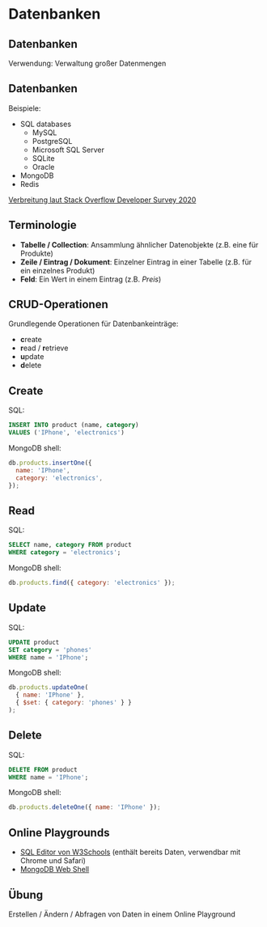 # Datenbanken

## Datenbanken

Verwendung: Verwaltung großer Datenmengen

## Datenbanken

Beispiele:

- SQL databases
  - MySQL
  - PostgreSQL
  - Microsoft SQL Server
  - SQLite
  - Oracle
- MongoDB
- Redis

[Verbreitung laut Stack Overflow Developer Survey 2020](https://insights.stackoverflow.com/survey/2020#technology-databases)

## Terminologie

- **Tabelle / Collection**: Ansammlung ähnlicher Datenobjekte (z.B. eine für Produkte)
- **Zeile / Eintrag / Dokument**: Einzelner Eintrag in einer Tabelle (z.B. für ein einzelnes Produkt)
- **Feld**: Ein Wert in einem Eintrag (z.B. _Preis_)

## CRUD-Operationen

Grundlegende Operationen für Datenbankeinträge:

- **c**reate
- **r**ead / **r**etrieve
- **u**pdate
- **d**elete

## Create

SQL:

```sql
INSERT INTO product (name, category)
VALUES ('IPhone', 'electronics')
```

MongoDB shell:

```js
db.products.insertOne({
  name: 'IPhone',
  category: 'electronics',
});
```

## Read

SQL:

```sql
SELECT name, category FROM product
WHERE category = 'electronics';
```

MongoDB shell:

```js
db.products.find({ category: 'electronics' });
```

## Update

SQL:

```sql
UPDATE product
SET category = 'phones'
WHERE name = 'IPhone';
```

MongoDB shell:

```js
db.products.updateOne(
  { name: 'IPhone' },
  { $set: { category: 'phones' } }
);
```

## Delete

SQL:

```sql
DELETE FROM product
WHERE name = 'IPhone';
```

MongoDB shell:

```js
db.products.deleteOne({ name: 'IPhone' });
```

## Online Playgrounds

- [SQL Editor von W3Schools](https://www.w3schools.com/sql/trysql.asp?filename=trysql_select_all) (enthält bereits Daten, verwendbar mit Chrome und Safari)
- [MongoDB Web Shell](https://docs.mongodb.com/manual/tutorial/getting-started/)

## Übung

Erstellen / Ändern / Abfragen von Daten in einem Online Playground
